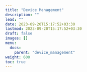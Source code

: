 ```yaml
---
title: "Device Management"
description: ""
lead: ""
date: 2023-09-20T15:17:52+03:30
lastmod: 2023-09-20T15:17:52+03:30
draft: false
images: []
menu:
  docs:
    parent: "device_management"
weight: 600
toc: true
---
```


